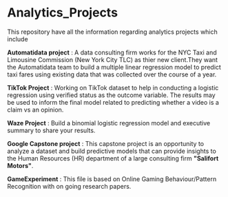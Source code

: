 # Analytics_Projects

This repository have all the information regarding analytics projects which include

**Automatidata project** :
A data consulting firm works for the NYC Taxi and Limousine Commission (New York City TLC) as thier new client.They want the Automatidata team to build a multiple linear regression model to predict taxi fares using existing data that was collected over the course of a year.

**TikTok Project** : Working on TikTok dataset to help in conducting a logistic regression using verified status as the outcome variable. The results may be used to inform the final model related to predicting whether a video is a claim vs an opinion.

**Waze Project** :  Build a binomial logistic regression model and executive summary to share your results.

**Google Capstone project** : This capstone project is an opportunity to analyze a dataset and build predictive models that can provide insights to the Human Resources (HR) department of a large consulting firm **"Salifort Motors"**.

**GameExperiment** : This file is based on Online Gaming Behaviour/Pattern Recognition with on going research papers.
